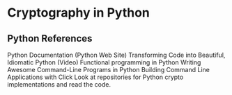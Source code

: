 
# Cryptography in Python

## Python References 
Python Documentation (Python Web Site)
Transforming Code into Beautiful, Idiomatic Python (Video)
Functional programming in Python 
Writing Awesome Command-Line Programs in Python
Building Command Line Applications with Click
Look at repositories for Python crypto implementations and read the code.
